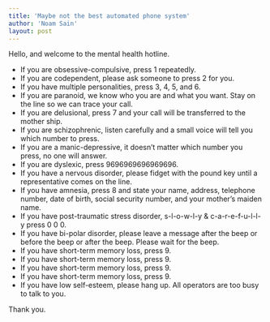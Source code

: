 ```yaml
---
title: 'Maybe not the best automated phone system'
author: 'Noam Sain'
layout: post
---
```


Hello, and welcome to the mental health hotline.

- If you are obsessive-compulsive, press 1 repeatedly.
- If you are codependent, please ask someone to press 2 for you.
- If you have multiple personalities, press 3, 4, 5, and 6.
- If you are paranoid, we know who you are and what you want. Stay on the line so we can trace your call.
- If you are delusional, press 7 and your call will be transferred to the mother ship.
- If you are schizophrenic, listen carefully and a small voice will tell you which number to press.
- If you are a manic-depressive, it doesn’t matter which number you press, no one will answer.
- If you are dyslexic, press 9696969696969696.
- If you have a nervous disorder, please fidget with the pound key until a representative comes on the line.
- If you have amnesia, press 8 and state your name, address, telephone number, date of birth, social security number, and your mother’s maiden name.
- If you have post-traumatic stress disorder, s-l-o-w-l-y &amp; c-a-r-e-f-u-l-l-y press 0 0 0.
- If you have bi-polar disorder, please leave a message after the beep or before the beep or after the beep. Please wait for the beep.
- If you have short-term memory loss, press 9.
- If you have short-term memory loss, press 9.
- If you have short-term memory loss, press 9.
- If you have short-term memory loss, press 9.
- If you have low self-esteem, please hang up. All operators are too busy to talk to you.

Thank you.